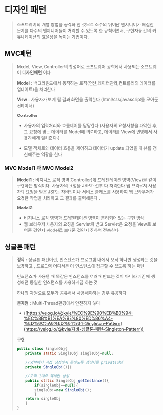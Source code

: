 # 디자인 패턴

>   스프트웨어의 개발 방법을 공식화 한 것으로 소수의 뛰어난 엔지니어가 해결한 문제를 다수의 엔지니어들이 처리할 수 있도록 한 규칙이면서, 구현자들 간의 커뮤니케이션의 효율성을 높이는 기법이다.

## 	MVC패턴

>   Model, View, Controller의 합성어로 소프트웨어 공학에서 사용되는 소프트웨어 **디자인패턴** 이다
>
>   **Model** : 백그라운드에서 동작하는 로직(연산,데이터관리,컨트롤러의 데이터를 업데이트)을 처리한다 
>
>   **View** : 사용자가 보게 될 결과 화면을 출력한다 (html/css/javascript를 모아둔 컨테이너)
>
>   **Controller** 
>
>   -    사용자의 입력처리와 흐름제어를 담당한다 (사용자의 요청사항을 파악한 후, 그 요청에 맞는 데이터를 Model에 의뢰하고, 데이터를 View에 반영해서 사용자에게 알려준다.)
>
>   -   모델 객체로의 데이터 흐름을 제어하고 데이터가 update 되었을 때 뷰를 갱신해주는 역활을 한다
>
>        

### 			MVC Model1 과  MVC Model2

>   **Model1** : 비지니스 로직 영역(Controller)에 프레젠테이션 영역(View)을 같이 구현하는 방식이다. 사용자의 요청을 JSP가 전부 다 처리한다 웹 브라우저 사용자의 요청을 받은 JSP는 자바빈이나 서비스 클래스를 사용하여 웹 브라우저가 요청한 작업을 처리하고 그 결과를 출력해준다 . 
>
>   **Model2** 
>
>   -   비지니스 로직 영역과 프레젠테이션 영역이 분리되어 있는 구현 방식
>   -   웹 브라우저 사용자의 요청을 Servlet이 받고 Servlet은 요청을 View로 보여줄 것인지 Model로 보내줄 것인지 정하여 전송한다 

## 	싱글톤 패턴

>   **정의 :** 싱글톤 패턴이란, 인스턴스가 프로그램 내에서 오직 하나만 생성되는 것을 보장하고 , 프로그램 어디서든 이 인스턴스에 접근할 수 있도록 하는 패턴
>
>   인스턴스가 사용될 때 똑같은 인스턴스를 여러개 만드는 것이 아니라 기존에 생성해던 동일한 인스턴스를 사용하게끔 하는 것 
>
>   하나의 자원으로 모두가 공유해서 사용해야하는 경우 유용하다
>
>   **문제점 :** Multi-Thread환경에서 안전하지 않다
>
>   -    ([https://velog.io/@kyle/%EC%9E%90%EB%B0%94-%EC%8B%B1%EA%B8%80%ED%86%A4-%ED%8C%A8%ED%84%B4-Singleton-Pattern](https://velog.io/@kyle/자바-싱글톤-패턴-Singleton-Pattern))
>
>   **구현**
>
>   ```java
>   public class SingleObj{
>   	private static SingleObj singleObj=null;
>   	
>   	//외부에서 직접 생성하지 못하도록 생성자를 private선언 
>   	private SingleObj(){}
>   	
>   	//오직 1개의 객체만 생성
>   	public static SingleObj getInstance(){
>           if(singleObj==null){
>           singleObj=new SingleObj();
>           }
>   	return singleObj
>   	}	
>   }
>   ```
>
>   